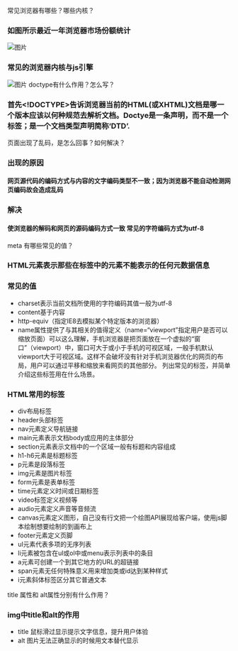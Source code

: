 常见浏览器有哪些？哪些内核？
### 如图所示最近一年浏览器市场份额统计
![图片](//video.jirengu.com/FtfJOmpOI4lD1TxqU0TnKlzLMv4w)
### 常见的浏览器内核与js引擎
![图片](//video.jirengu.com/FkAGbMRyP98a17PWxMlQNoX0xlVR)
doctype有什么作用？怎么写？
###  首先<!DOCTYPE>告诉浏览器当前的HTML(或XHTML)文档是哪一个版本应该以何种规范去解析文档。Doctye是一条声明，而不是一个标签；是一个文档类型声明简称‘DTD’.
页面出现了乱码，是怎么回事？如何解决？
### 出现的原因
#### 网页源代码的编码方式与内容的文字编码类型不一致；因为浏览器不能自动检测网页编码故会造成乱码
### 解决
#### 使浏览器的解码和网页的源码编码方式一致 常见的字符编码方式为utf-8
meta 有哪些常见的值？
### HTML<meta>元素表示那些在<head><head/>标签中的元素不能表示的任何元数据信息

### 常见的值
- charset表示当前文档所使用的字符编码其值一般为utf-8
- content基于内容
- http-equiv（指定IE8去模拟某个特定版本的浏览器）
- name属性提供了与其相关的值得定义（name=“viewport”指定用户是否可以缩放页面）可以这么理解，手机浏览器是把页面放在一个虚拟的“窗口”（viewport）中，窗口可大于或小于手机的可视区域，一般手机默认viewport大于可视区域。这样不会破坏没有针对手机浏览器优化的网页的布局，用户可以通过平移和缩放来看网页的其他部分。
列出常见的标签，并简单介绍这些标签用在什么场景。
### HTML常用的标签
- div布局标签
- header头部标签
- nav元素定义导航链接
- main元素表示文档body或应用的主体部分
- section元素表示文档中的一个区域一般有标题和内容组成
- h1-h6元素是标题标签
- p元素是段落标签
- img元素是图片标签
- form元素是表单标签
- time元素定义时间或日期标签
- video标签定义视频等
- audio元素定义声音等音频流
- canvas元素定义图形，自己没有行文把一个绘图API展现给客户端，使用js脚本绘制想要绘制的到画布上
- footer元素定义页脚
- ul元素代表多项的无序列表
- li元素被包含在ul或ol中或menu表示列表中的条目
- a元素可创建一个到其它地方的URL的超链接
- span元素无任何特殊意义用来增加类或id达到某种样式
- i元素斜体标签区分其它普通文本


title 属性和 alt属性分别有什么作用？
### img中title和alt的作用
- title 鼠标滑过显示提示文字信息，提升用户体验
- alt 图片无法正确显示的时候用文本替代显示